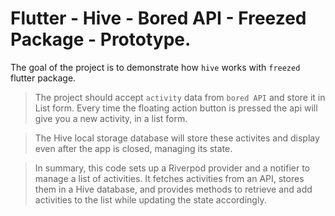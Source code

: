 # Flutter - Hive - Bored API - Freezed Package - Prototype.

The goal of the project is to demonstrate how `hive` works with `freezed` flutter package. 

> The project should accept `activity` data from `bored API` and store it in List form. Every time the floating action button is pressed the api will give you a new activity, in a list form.

> The Hive local storage database will store these activites and display even after the app is closed, managing its state.

> In summary, this code sets up a Riverpod provider and a notifier to manage a list of activities. It fetches activities from an API, stores them in a Hive database, and provides methods to retrieve and add activities to the list while updating the state accordingly. 

